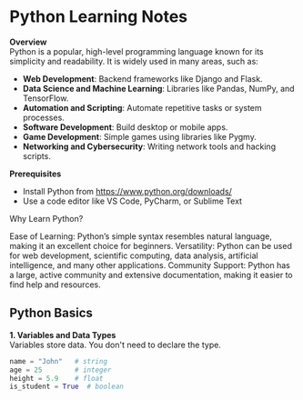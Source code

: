 # Python  Learning Notes

**Overview**  
Python is a popular, high-level programming language known for its simplicity and readability. It is widely used in many areas, such as:

- **Web Development**: Backend frameworks like Django and Flask.
- **Data Science and Machine Learning**: Libraries like Pandas, NumPy, and TensorFlow.
- **Automation and Scripting**: Automate repetitive tasks or system processes.
- **Software Development**: Build desktop or mobile apps.
- **Game Development**: Simple games using libraries like Pygmy.
- **Networking and Cybersecurity**: Writing network tools and hacking scripts.

**Prerequisites**  
- Install Python from  https://www.python.org/downloads/
- Use a code editor like VS Code, PyCharm, or Sublime Text

Why Learn Python?

Ease of Learning: Python’s simple syntax resembles natural language, making it an excellent choice for beginners.
Versatility: Python can be used for web development, scientific computing, data analysis, artificial intelligence, and many other applications.
Community Support: Python has a large, active community and extensive documentation, making it easier to find help and resources.

## Python Basics

**1. Variables and Data Types**  
Variables store data. You don't need to declare the type.
```python
name = "John"   # string
age = 25        # integer
height = 5.9    # float
is_student = True  # boolean 


````


